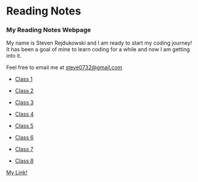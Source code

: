 # Reading Notes

### My Reading Notes Webpage

My name is Steven Rejdukowski and I am ready to start my coding journey! It has been a goal of mine to learn coding for a while and now I am getting into it.

Feel free to email me at steve0732@gmail.com

- [Class 1](https://stevenrej.github.io/reading-notes/class1)

- [Class 2](https://stevenrej.github.io/reading-notes/class2)

- [Class 3](https://stevenrej.github.io/reading-notes/class3)

- [Class 4](https://stevenrej.github.io/reading-notes/class4)

- [Class 5](https://stevenrej.github.io/reading-notes/class5)

- [Class 6](https://stevenrej.github.io/reading-notes/class6)

- [Class 7](https://stevenrej.github.io/reading-notes/class7)

- [Class 8](https://stevenrej.github.io/reading-notes/class8)


[My Link!](https://stevenrej.github.io/reading-notes/)

